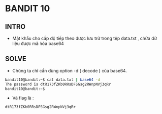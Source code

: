 # BANDIT 10

## INTRO

- Mật khẩu cho cấp độ tiếp theo được lưu trữ trong tệp data.txt , chứa dữ liệu được mã hóa base64

## SOLVE  

- Chúng ta chỉ cần dùng option -d ( decode ) của base64.
```bash
bandit10@bandit:~$ cat data.txt | base64 -d
The password is dtR173fZKb0RRsDFSGsg2RWnpNVj3qRr
bandit10@bandit:~$
```

- Và flag là :
```
dtR173fZKb0RRsDFSGsg2RWnpNVj3qRr
```
